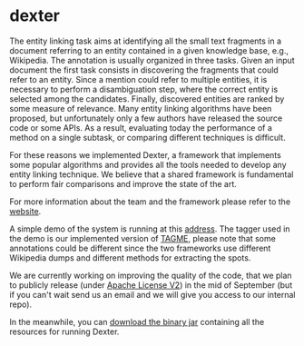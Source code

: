 dexter
======



The entity linking task aims at identifying all the small text fragments in a document referring to an entity contained in a given knowledge base, e.g., Wikipedia. The annotation is usually organized in three tasks. Given an input document the first task consists in discovering the fragments that could refer to an entity. Since a mention could refer to multiple entities, it is necessary to perform a disambiguation step, where the correct entity is selected among the candidates. Finally, discovered entities are ranked by some measure of relevance. Many entity linking algorithms have been proposed, but unfortunately only a few authors have released the source code or some APIs. As a result, evaluating today the performance of a method on a single subtask, or comparing different techniques is difficult.

For these reasons we implemented Dexter, a framework that implements some popular algorithms and provides all the tools needed to develop any entity linking technique. We believe that a shared framework is fundamental to perform fair comparisons and improve the state of the art.

For more information about the team and the framework please refer to the [website](http://dexter.isti.cnr.it).

A simple demo of the system is running at this [address](http://vinello.isti.cnr.it:8080/). The tagger used in the demo is our implemented version of [TAGME](http://tagme.di.unipi.it), please note that some annotations could be different since the two frameworks use different Wikipedia dumps and different methods for extracting the spots.

We are currently working on improving the quality of the code, that we plan to publicly release (under [Apache License V2](http://www.apache.org/licenses/LICENSE-2.0.html)) in the mid of September (but if you can't wait send us an email and we will give you access to our internal repo).

In the meanwhile, you can [download the binary jar](http://dexter.isti.cnr.it/download) containing all the resources for running Dexter.

